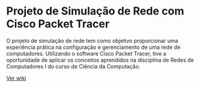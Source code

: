 # Projeto de Simulação de Rede com Cisco Packet Tracer

O projeto de simulação de rede tem como objetivo proporcionar uma experiência prática na configuração e gerenciamento de uma rede de computadores. Utilizando o software Cisco Packet Tracer, tive a oportunidade de aplicar os conceitos aprendidos na disciplina de Redes de Computadores I do curso de Ciência da Computação.

[Ver wiki](https://github.com/adrianmouzinho/cisco-packet-tracer/wiki/Simula%C3%A7%C3%A3o-de-Rede-com-Cisco-Packet-Tracer)
